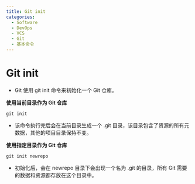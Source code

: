 ```yaml
---
title: Git init
categories:
  - Software
  - DevOps
  - VCS
  - Git
  - 基本命令
---
```

# Git init

- Git 使用 git init 命令来初始化一个 Git 仓库。

**使用当前目录作为 Git 仓库**

```shell
git init
```

- 该命令执行完后会在当前目录生成一个 .git 目录，该目录包含了资源的所有元数据，其他的项目目录保持不变。

**使用指定目录作为 Git 仓库**

```shell
git init newrepo
```

- 初始化后，会在 newrepo 目录下会出现一个名为 .git 的目录，所有 Git 需要的数据和资源都存放在这个目录中。